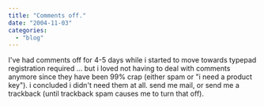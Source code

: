 ```yaml
---
title: "Comments off."
date: "2004-11-03"
categories: 
  - "blog"
---
```


I've had comments off for 4-5 days while i started to move towards typepad registration required ... but i loved not having to deal with comments anymore since they have been 99% crap (either spam or "i need a product key"). i concluded i didn't need them at all. send me mail, or send me a trackback (until trackback spam causes me to turn that off).
